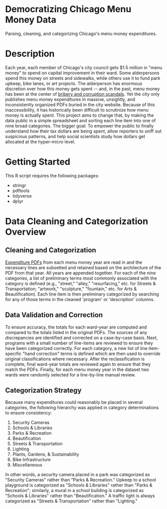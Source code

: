 # Democratizing Chicago Menu Money Data
Parsing, cleaning, and categorizing Chicago's menu money expenditures.

# Description
Each year, each member of Chicago's city council  gets $1.5 million in "menu money"  to spend on capital improvement in their ward. Some alderpersons spend this money on streets and sidewalks, while others use it to fund park upkeep, bike lanes, or art projects. The alderperson has enormous discretion over how this money gets spent -- and, in the past, menu money has been at the center of  [bribery and corruption scandals](https://www.chicagobusiness.com/government/chicago-ald-carrie-austin-indicted-bribery-charges). Yet the city only publishes menu money expenditures in massive, unsightly, and inconsistently organized PDFs buried in the city website. Because of this inaccessibility, it has historically been difficult to scrutinize how menu money is actually spent. This project aims to change that, by making the data public in a simple spreadsheet and sorting each line item into one of nine broad categories. The bigger goal: To empower the public to finally understand how their tax dollars are being spent, allow reporters to sniff out suspicious patterns, and help social scientists study how dollars get allocated at the hyper-micro level.

# Getting Started
This R script requires the following packages: 
- stringr
- pdftools
- tidyverse
- dplyr

# Data Cleaning and Categorization Overview
## Cleaning and Categorization 
[Expenditure PDFs](menu-money-pdfs/) from each menu money year are read in and the necessary lines are subsetted and retained based on the architecture of the PDF from that year. All years are appended together. For each of the nine categories, a list of preliminary terms most commonly associated with the category is defined (e.g., "street," "alley," "resurfacing," etc. for Streets & Transportation; "artwork," "sculpture," "fountain," etc. for Arts & Beautification). Each line item is then preliminary categorized by searching for any of those terms in the cleaned 'program' or 'description' columns. 

## Data Validation and Correction
To ensure accuracy, the totals for each ward-year are computed and compared to the totals listed in the original PDFs. The sources of any discrepancies are identified and corrected on a case-by-case basis. Next, programs with a small number of line-items are reviewed to ensure they have been categorized correctly. For each category, a new list of line item-specific "hand correction" terms is defined which are then used to override original classifications where necessary. After the reclassification is complete, final ward-year totals are reviewed again to ensure that they match the PDFs. Finally, for each menu money year in the dataset two wards were randomly selected for a line-by-line manual review.

## Categorization Strategy
Because many expenditures could reasonably be placed in several categories, the following hierarchy was applied in category determinations to ensure consistency: 
1. Security Cameras
2. Schools & Libraries
3. Parks & Recreation
4. Beautification
5. Streets & Transportation
6. Lighting 
7. Plants, Gardens, & Sustainability
8. Bike Infrastructure
9. Miscellaneous

In other words, a security camera placed in a park was categorized as "Security Cameras" rather than "Parks & Recreation." Upkeep to a school playground is categorized as "Schools & Libraries" rather than "Parks & Recreation"; similarly, a mural in a school building is categorized as "Schools & Libraries" rather than "Beautification." A traffic light is always categorized as "Streets & Transportation" rather than "Lighting."
